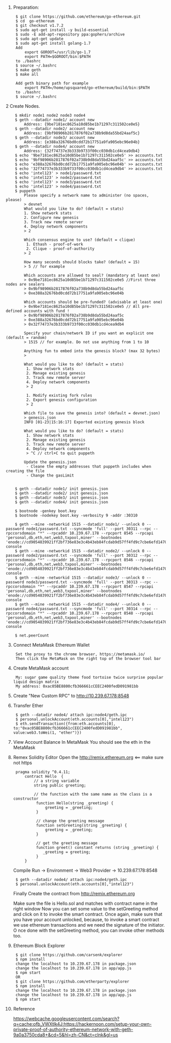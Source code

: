 1. Preparation:

		$ git clone https://github.com/ethereum/go-ethereum.git
		$ cd  go-ethereum
		$ git checkout v1.7.2
		$ sudo apt-get install -y build-essential
		$ sudo -E add-apt-repository ppa:gophers/archive
		$ sudo apt-get update
		$ sudo apt-get install golang-1.7
		Add 
			export GOROOT=/usr/lib/go-1.7
			export PATH=$GOROOT/bin:$PATH
		to ./bashrc
		$ source ~/.bashrc
		$ make geth
		$ make all

		Add geth binary path for example
			export PATH=/home/upsquared/go-ethereum/build/bin:$PATH
		to ./bashrc
		$ source ~/.bashrc

2 Create Nodes.

		$ mkdir node1 node2 node3 node4
		$ geth --datadir node1/ account new
			Address: {9be7181ec8625a10d85be1b71297c311502ce0e5}
		$ geth --datadir node2/ account new
			Address: {9bf98906b2817876f02a738b9d8da55bd24aaf5c}
		$ geth --datadir node3/ account new
			Address: {e388a32676bd0cdd72b17751a9fa905ebc96e04b}
		$ geth --datadir node4/ account new
			Address: {32f74737e3b333b9733f00cc030db1cd4cea9db4}
		$ echo '9be7181ec8625a10d85be1b71297c311502ce0e5' >> accounts.txt
		$ echo '9bf98906b2817876f02a738b9d8da55bd24aaf5c' >> accounts.txt
		$ echo 'e388a32676bd0cdd72b17751a9fa905ebc96e04b' >> accounts.txt
		$ echo '32f74737e3b333b9733f00cc030db1cd4cea9db4' >> accounts.txt
		$ echo 'intel123' > node1/password.txt
		$ echo 'intel123' > node2/password.txt
		$ echo 'intel123' > node3/password.txt
		$ echo 'intel123' > node4/password.txt
		$ puppeth
			Please specify a network name to administer (no spaces, please)
			> devnet
			What would you like to do? (default = stats)
			1. Show network stats
			2. Configure new genesis
			3. Track new remote server
			4. Deploy network components
			> 2

			Which consensus engine to use? (default = clique)
			 1. Ethash - proof-of-work
			 2. Clique - proof-of-authority
			> 2

			How many seconds should blocks take? (default = 15)
			> 5 // for example

			Which accounts are allowed to seal? (mandatory at least one)
			> 0x9be7181ec8625a10d85be1b71297c311502ce0e5 //First three nodes are sealers
			> 0x9bf98906b2817876f02a738b9d8da55bd24aaf5c
			> 0xe388a32676bd0cdd72b17751a9fa905ebc96e04b

			Which accounts should be pre-funded? (advisable at least one)
			> 0x9be7181ec8625a10d85be1b71297c311502ce0e5 // All pre-defined accounts with fund !
			> 0x9bf98906b2817876f02a738b9d8da55bd24aaf5c
			> 0xe388a32676bd0cdd72b17751a9fa905ebc96e04b
			> 0x32f74737e3b333b9733f00cc030db1cd4cea9db4

			Specify your chain/network ID if you want an explicit one (default = random)
			> 1515 // for example. Do not use anything from 1 to 10

			Anything fun to embed into the genesis block? (max 32 bytes)
			>

			What would you like to do? (default = stats)
			 1. Show network stats
			 2. Manage existing genesis
			 3. Track new remote server
			 4. Deploy network components
			 > 2

			 1. Modify existing fork rules
			 2. Export genesis configuration
			 > 2

			Which file to save the genesis into? (default = devnet.json)
			> genesis.json
			INFO [01-23|15:16:17] Exported existing genesis block

			What would you like to do? (default = stats)
			 1. Show network stats
			 2. Manage existing genesis
			 3. Track new remote server
			 4. Deploy network components
			 > ^C // ctrl+C to quit puppeth

			Update the genesis.json
			 - Cleane the empty addresses that puppeth includes when creating the file
			 - Change the gasLimit


		$ geth --datadir node1/ init genesis.json
		$ geth --datadir node2/ init genesis.json
		$ geth --datadir node3/ init genesis.json
		$ geth --datadir node4/ init genesis.json

		$ bootnode -genkey boot.key
		$ bootnode -nodekey boot.key -verbosity 9 -addr :30310

		$ geth --mine -networkid 1515 --datadir node1/ --unlock 0 --password node1/password.txt --syncmode 'full' --port 30311 --rpc --rpccorsdomain "*" --rpcaddr 10.239.67.178 --rpcport 8545 --rpcapi 'personal,db,eth,net,web3,txpool,miner' --bootnodes 'enode://cd9054839921ff2bf736e83e3c4b43eb84fcdab9d57ff4fd9c7cbe6efd1470702396f7a083a590ed9bff2429d5e4a1843541de0d7b54e90f98d72b8133d3e1a7@10.239.67.178:30310' console
		$ geth --mine -networkid 1515 --datadir node2/ --unlock 0 --password node2/password.txt --syncmode 'full' --port 30312 --rpc --rpccorsdomain "*" --rpcaddr 10.239.67.178 --rpcport 8546 --rpcapi 'personal,db,eth,net,web3,txpool,miner' --bootnodes 'enode://cd9054839921ff2bf736e83e3c4b43eb84fcdab9d57ff4fd9c7cbe6efd1470702396f7a083a590ed9bff2429d5e4a1843541de0d7b54e90f98d72b8133d3e1a7@10.239.67.178:30310' console
		$ geth --mine -networkid 1515 --datadir node3/ --unlock 0 --password node3/password.txt --syncmode 'full' --port 30313 --rpc --rpccorsdomain "*" --rpcaddr 10.239.67.178 --rpcport 8547 --rpcapi 'personal,db,eth,net,web3,txpool,miner' --bootnodes 'enode://cd9054839921ff2bf736e83e3c4b43eb84fcdab9d57ff4fd9c7cbe6efd1470702396f7a083a590ed9bff2429d5e4a1843541de0d7b54e90f98d72b8133d3e1a7@10.239.67.178:30310' console
		$ geth --mine -networkid 1515 --datadir node4/ --unlock 0 --password node4/password.txt --syncmode 'full' --port 30314 --rpc --rpccorsdomain "*" --rpcaddr 10.239.67.178 --rpcport 8548 --rpcapi 'personal,db,eth,net,web3,txpool,miner' --bootnodes 'enode://cd9054839921ff2bf736e83e3c4b43eb84fcdab9d57ff4fd9c7cbe6efd1470702396f7a083a590ed9bff2429d5e4a1843541de0d7b54e90f98d72b8133d3e1a7@10.239.67.178:30310' console

		$ net.peerCount

3. Connect MetaMask Ethereum Wallet
	
		Set the proxy to the chrome browser, https://metamask.io/
		Then click the MetaMask on the right top of the browser tool bar

4. Create MetaMask account
	
		My: sugar game quality theme food tortoise twice surprise popular liquid design matrix
		My address: 0xac05BE8800cfb366661cCEEC2400fedD091981bb

5. Create "New Custom RPC" to http://10.239.67.178:8548

6. Transfer Ether

		$ geth --datadir node4/ attach ipc:node4/geth.ipc
		$ personal.unlockAccount(eth.accounts[0],"intel123")
		$ eth.sendTransaction({from:eth.accounts[0], to:"0xac05BE8800cfb366661cCEEC2400fedD091981bb", value:web3.toWei(1, "ether")})

7. View Account Balance In MetaMask
	You should see the eth in the MetaMask

8. Remex Solidity Editor
	Open the http://remix.ethereum.org  <== make sure not https

		pragma solidity ^0.4.11;
			contract Hello  {
				// a string variable
				string public greeting;

				// the function with the same name as the class is a constructor
				 function Hello(string _greeting) {
					 greeting = _greeting;
				 }
			 
				 // change the greeting message
				 function setGreeting(string _greeting) {
					 greeting = _greeting;
				 }
			 
				 // get the greeting message
				 function greet() constant returns (string _greeting) {
					_greeting = greeting;
				 }
			}

	Compile
	Run -> Environment -> Web3 Provider -> 10.239.67.178:8548 

		$ geth --datadir node4/ attach ipc:node4/geth.ipc
		$ personal.unlockAccount(eth.accounts[0],"intel123")

	Finally Create the contract from http://remix.ethereum.org

	Make sure the file is Hello.sol and matches with contract name in the right window
	Now you can set some value to the setGreeting method
	and click on it to invoke the smart contract. Once again, 
	make sure that you have your account unlocked, because, 
	to invoke a smart contract we use ethereum transactions and we need the signature of the initiator. O
	nce done with the setGreeting method, you can invoke other methods too.

9. Ethereum Block Explorer

		$ git clone https://github.com/carsenk/explorer
		$ npm install
		change the localhost to 10.239.67.178 in package.json 
		change the localhost to 10.239.67.178 in app/app.js
		$ npm start
		OR
		$ git clone https://github.com/etherparty/explorer
		$ npm install
		change the localhost to 10.239.67.178 in package.json 
		change the localhost to 10.239.67.178 in app/app.js
		$ npm start

10. Reference
	
	https://webcache.googleusercontent.com/search?q=cache:ofb_VWXtlk4J:https://hackernoon.com/setup-your-own-private-proof-of-authority-ethereum-network-with-geth-9a0a3750cda8+&cd=5&hl=zh-CN&ct=clnk&gl=us
